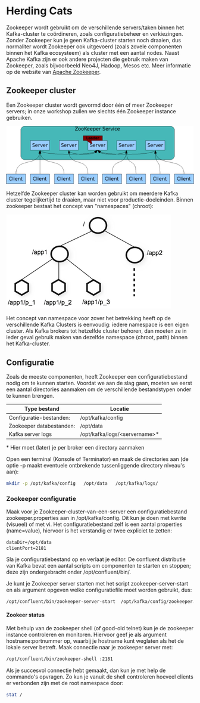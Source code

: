 # Herding Cats
Zookeeper wordt gebruikt om de verschillende servers/taken binnen het Kafka-cluster te coördineren, zoals configuratiebeheer en verkiezingen. Zonder Zookeeper kun je geen Kafka-cluster starten noch draaien, dus normaliter wordt Zookeeper ook uitgevoerd (zoals zovele componenten binnen het Kafka ecosysteem) als cluster met een aantal nodes.
Naast Apache Kafka zijn er ook andere projecten die gebruik maken van Zookeeper, zoals bijvoorbeeld Neo4J, Hadoop, Mesos etc.
Meer informatie op de website van [Apache Zookeeper](https://zookeeper.apache.org/).

## Zookeeper cluster
Een Zookeeper cluster wordt gevormd door één of meer Zookeeper servers; in onze workshop zullen we slechts één Zookeeper instance gebruiken.

![Zookeeper Cluster](../assets/ZookeeperService.jpeg)

Hetzelfde Zookeeper cluster kan worden gebruikt om meerdere Kafka cluster tegelijkertijd te draaien, maar niet voor productie-doeleinden.
Binnen zookeeper bestaat het concept van "namespaces" (chroot):

![Zookeeper Namespaces](../assets/ZookeeperNamespaces.jpeg)

Het concept van namespace voor zover het betrekking heeft op de verschillende Kafka Clusters is eenvoudig: iedere namespace is een eigen cluster. Als Kafka brokers tot hetzelfde cluster behoren, dan moeten ze in ieder geval gebruik maken van dezelfde namespace (chroot, path) binnen het Kafka-cluster.

## Configuratie
Zoals de meeste componenten, heeft Zookeeper een configuratiebestand nodig om te kunnen starten.
Voordat we aan de slag gaan, moeten we eerst een aantal directories aanmaken om de verschillende bestandstypen onder te kunnen brengen.

Type bestand             | Locatie
-------------------------|-------------
Configuratie-bestanden:  | /opt/kafka/config
Zookeeper databestanden: | /opt/data
Kafka server logs        | /opt/kafka/logs/\<servername\>\*

\* Hier moet (later) je per broker een directory aanmaken

Open een terminal (Konsole of Terminator) en maak de directories aan (de optie -p maakt eventuele ontbrekende tussenliggende directory niveau's aan):

```bash
mkdir -p /opt/kafka/config   /opt/data   /opt/kafka/logs/
```

### Zookeeper configuratie
Maak voor je Zookeeper-cluster-van-een-server een configuratiebestand zookeeper.properties aan in /opt/kafka/config. Dit kun je doen met kwrite (visueel) of met vi.
Het configuratiebestand zelf is een aantal properties (name=value), hiervoor is het verstandig er twee expliciet te zetten:
```
dataDir=/opt/data
clientPort=2181
```

Sla je configuratiebestand op en verlaat je editor. De confluent distributie van Kafka bevat een aantal scripts om componenten te starten en stoppen; deze zijn ondergebracht onder /opt/confluent/bin/.

Je kunt je Zookeeper server starten met het script zookeeper-server-start en als argument opgeven welke configuratiefile moet worden gebruikt, dus:
```bash
/opt/confluent/bin/zookeeper-server-start  /opt/kafka/config/zookeeper.properties
```

#### Zookeer status
Met behulp van de zookeeper shell (of good-old telnet) kun je de zookeeper instance controleren en monitoren. Hiervoor geef je als argument hostname:portnummer op, waarbij je hostname kunt weglaten als het de lokale server betreft. Maak connectie naar je zookeeper server met:
```bash
/opt/confluent/bin/zookeeper-shell :2181
```

Als je succesvol connectie hebt gemaakt, dan kun je met help de commando's opvragen. Zo kun je vanuit de shell controleren hoeveel clients er verbonden zijn met de root namespace door:
```bash
stat /
```
